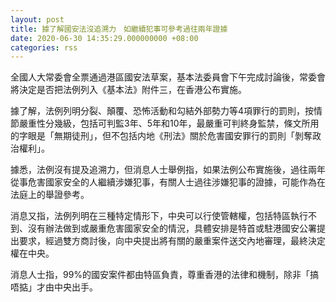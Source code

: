 ```yaml
---
layout: post
title: 據了解國安法沒追溯力　如繼續犯事可參考過往兩年證據
date: 2020-06-30 14:35:29.000000000 +08:00
categories: rss
---
```


全國人大常委會全票通過港區國安法草案，基本法委員會下午完成討論後，常委會將決定是否把法例列入《基本法》附件三，在香港公布實施。

據了解，法例列明分裂、顛覆、恐怖活動和勾結外部勢力等4項罪行的罰則，按情節嚴重性分幾級，包括可判監3年、5年和10年，最嚴重可判終身監禁，條文所用的字眼是「無期徒刑」，但不包括内地《刑法》關於危害國安罪行的罰則「剝奪政治權利」。

據悉，法例沒有提及追溯力，但消息人士舉例指，如果法例公布實施後，過往兩年從事危害國家安全的人繼續涉嫌犯事，有關人士過往涉嫌犯事的證據，可能作為在法庭上的舉證參考。

消息又指，法例列明在三種特定情形下，中央可以行使管轄權，包括特區執行不到、沒有辦法做到或嚴重危害國家安全的情況，具體安排是特首或駐港國安公署提出要求，經過雙方商討後，向中央提出將有關的嚴重案件送交內地審理，最終決定權在中央。

消息人士指，99%的國安案件都由特區負責，尊重香港的法律和機制，除非「搞唔掂」才由中央出手。
